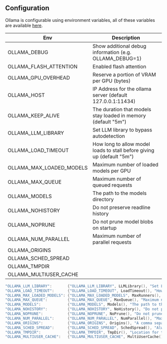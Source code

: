 ## Configuration
Ollama is configurable using environment variables, all of these variables are available [here](https://github.com/ollama/ollama/blob/main/envconfig/config.go).



| Env                      | Description                                                            |
| ------------------------ | ---------------------------------------------------------------------- |
| OLLAMA_DEBUG             | Show additional debug information (e.g. OLLAMA_DEBUG=1)                |
| OLLAMA_FLASH_ATTENTION   | Enabled flash attention                                                |
| OLLAMA_GPU_OVERHEAD      | Reserve a portion of VRAM per GPU (bytes)                              |
| OLLAMA_HOST              | IP Address for the ollama server (default 127.0.0.1:11434)             |
| OLLAMA_KEEP_ALIVE        | The duration that models stay loaded in memory (default "5m")          |
| OLLAMA_LLM_LIBRARY       | Set LLM library to bypass autodetection                                |
| OLLAMA_LOAD_TIMEOUT      | How long to allow model loads to stall before giving up (default "5m") |
| OLLAMA_MAX_LOADED_MODELS | Maximum number of loaded models per GPU                                |
| OLLAMA_MAX_QUEUE         | Maximum number of queued requests                                      |
| OLLAMA_MODELS            | The path to the models directory                                       |
| OLLAMA_NOHISTORY         | Do not preserve readline history                                       |
| OLLAMA_NOPRUNE           | Do not prune model blobs on startup                                    |
| OLLAMA_NUM_PARALLEL      | Maximum number of parallel requests                                    |
| OLLAMA_ORIGINS           |                                                                        |
| OLLAMA_SCHED_SPREAD      |                                                                        |
| OLLAMA_TMPDIR            |                                                                        |
| OLLAMA_MULTIUSER_CACHE   |                                                                        |


```go
"OLLAMA_LLM_LIBRARY":       {"OLLAMA_LLM_LIBRARY", LLMLibrary(), "Set LLM library to bypass autodetection"},
"OLLAMA_LOAD_TIMEOUT":      {"OLLAMA_LOAD_TIMEOUT", LoadTimeout(), "How long to allow model loads to stall before giving up (default \"5m\")"},
"OLLAMA_MAX_LOADED_MODELS": {"OLLAMA_MAX_LOADED_MODELS", MaxRunners(), "Maximum number of loaded models per GPU"},
"OLLAMA_MAX_QUEUE":         {"OLLAMA_MAX_QUEUE", MaxQueue(), "Maximum number of queued requests"},
"OLLAMA_MODELS":            {"OLLAMA_MODELS", Models(), "The path to the models directory"},
"OLLAMA_NOHISTORY":         {"OLLAMA_NOHISTORY", NoHistory(), "Do not preserve readline history"},
"OLLAMA_NOPRUNE":           {"OLLAMA_NOPRUNE", NoPrune(), "Do not prune model blobs on startup"},
"OLLAMA_NUM_PARALLEL":      {"OLLAMA_NUM_PARALLEL", NumParallel(), "Maximum number of parallel requests"},
"OLLAMA_ORIGINS":           {"OLLAMA_ORIGINS", Origins(), "A comma separated list of allowed origins"},
"OLLAMA_SCHED_SPREAD":      {"OLLAMA_SCHED_SPREAD", SchedSpread(), "Always schedule model across all GPUs"},
"OLLAMA_TMPDIR":            {"OLLAMA_TMPDIR", TmpDir(), "Location for temporary files"},
"OLLAMA_MULTIUSER_CACHE":   {"OLLAMA_MULTIUSER_CACHE", MultiUserCache(), "Optimize prompt caching for multi-user scenarios"},
```

